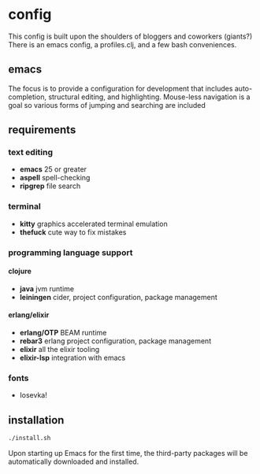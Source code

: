 # config

This config is built upon the shoulders of bloggers and coworkers (giants?)
There is an emacs config, a profiles.clj, and a few bash conveniences.

## emacs

The focus is to provide a configuration for development that includes
auto-completion, structural editing, and highlighting. Mouse-less navigation is a goal so various forms of jumping and searching are included

## requirements

### text editing

- __emacs__ 25 or greater
- __aspell__ spell-checking
- __ripgrep__ file search

### terminal

- __kitty__ graphics accelerated terminal emulation
- __thefuck__ cute way to fix mistakes

### programming language support

#### clojure

- __java__ jvm runtime
- __leiningen__ cider, project configuration, package management

#### erlang/elixir

- __erlang/OTP__ BEAM runtime
- __rebar3__ erlang project configuration, package management
- __elixir__ all the elixir tooling
- __elixir-lsp__ integration with emacs

### fonts

- Iosevka!

## installation

```bash
./install.sh
```

Upon starting up Emacs for the first time, the third-party packages
will be automatically downloaded and installed.
